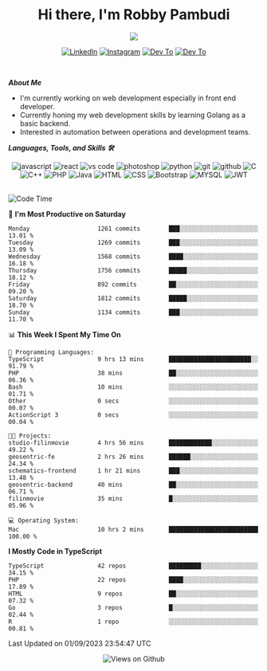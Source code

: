 <div align="center">
   <h1>Hi there, I'm Robby Pambudi </h1>

<img src="https://pronoun.cyou/x/y?subject=He&object=Him&height=20"> 
</div>

<p align='center'>
   <a href="https://www.linkedin.com/in/robbypambudi" target="_blank"><img src="https://img.shields.io/badge/LinkedIn-0077B5?style=for-the-badge&logo=linkedin&logoColor=white" alt="LinkedIn"></a>
   <a href="https://www.instagram.com/robbypambudi" target="_blank"><img src="https://img.shields.io/badge/Instagram-E4405F?style=for-the-badge&logo=instagram&logoColor=white" alt="Instagram"></a>
   <a href="https://dev.to/robbypambudi" target="_blank"><img src="https://img.shields.io/badge/dev.to-0A0A0A?style=for-the-badge&logo=dev.to&logoColor=white" alt="Dev To"></a>
   <a href="https://www.facebook.com/robbyulungpambudi" target="_blank"><img src="https://img.shields.io/badge/Facebook-1877F2?style=for-the-badge&logo=facebook&logoColor=white" alt="Dev To"></a>

</p> <p>
<br>
   
***About Me***
   
- I'm currently working on web development especially in front end developer.
- Currently honing my web development skills by learning Golang as a basic backend.
- Interested in automation between operations and development teams.
 
   
***Languages, Tools, and Skills 🛠***

   <div align="center">
   <img src="https://img.shields.io/badge/JavaScript-F7DF1E?style=for-the-badge&logo=javascript&logoColor=black" alt="javascript" />
      <img src="https://img.shields.io/badge/React-61DAFB?style=for-the-badge&logo=react&logoColor=black" alt="react" />
      <img src="https://img.shields.io/badge/vs%20code-007ACC?style=for-the-badge&logo=visual%20studio%20code&logoColor=white" alt="vs code" />
      <img src="https://img.shields.io/badge/adobe%20photoshop-31A8FF?style=for-the-badge&logo=adobe%20photoshop&logoColor=white" alt="photoshop" />
      <img src="https://img.shields.io/badge/python-3776AB?style=for-the-badge&logo=python&logoColor=white" alt="python" />
      <img src="https://img.shields.io/badge/Git-F05032?style=for-the-badge&logo=git&logoColor=white" alt="git" />
      <img src="https://img.shields.io/badge/GitHub-100000?style=for-the-badge&logo=github&logoColor=white" alt="github" />
      <img src="https://img.shields.io/badge/c-%2300599C.svg?style=for-the-badge&logo=c&logoColor=white" alt="C" />
      <img src="https://img.shields.io/badge/c++-%2300599C.svg?style=for-the-badge&logo=c%2B%2B&logoColor=white" alt="C++" />   
      <img src="https://img.shields.io/badge/PHP-777BB4?style=for-the-badge&logo=php&logoColor=white" alt="PHP" />
      <img src="https://img.shields.io/badge/Java-ED8B00?style=for-the-badge&logo=java&logoColor=white" alt="Java"/>
      <img src="https://img.shields.io/badge/HTML5-E34F26?style=for-the-badge&logo=html5&logoColor=white" alt="HTML" />
      <img src="https://img.shields.io/badge/CSS-239120?&style=for-the-badge&logo=css3&logoColor=white" alt ="CSS" />
      <img src="https://img.shields.io/badge/Bootstrap-563D7C?style=for-the-badge&logo=bootstrap&logoColor=white" alt="Bootstrap" />
      <img src="https://img.shields.io/badge/MySQL-00000F?style=for-the-badge&logo=mysql&logoColor=white" alt="MYSQL" />
      <img src="https://img.shields.io/badge/json%20web%20tokens-323330?style=for-the-badge&logo=json-web-tokens&logoColor=pink" alt="JWT" />
      
   </div><br>
   
<!--START_SECTION:waka-->
![Code Time](http://img.shields.io/badge/Code%20Time-1%2C033%20hrs%2029%20mins-blue)

📅 **I'm Most Productive on Saturday** 

```text
Monday                   1261 commits        ███░░░░░░░░░░░░░░░░░░░░░░   13.01 % 
Tuesday                  1269 commits        ███░░░░░░░░░░░░░░░░░░░░░░   13.09 % 
Wednesday                1568 commits        ████░░░░░░░░░░░░░░░░░░░░░   16.18 % 
Thursday                 1756 commits        █████░░░░░░░░░░░░░░░░░░░░   18.12 % 
Friday                   892 commits         ██░░░░░░░░░░░░░░░░░░░░░░░   09.20 % 
Saturday                 1812 commits        █████░░░░░░░░░░░░░░░░░░░░   18.70 % 
Sunday                   1134 commits        ███░░░░░░░░░░░░░░░░░░░░░░   11.70 % 
```


📊 **This Week I Spent My Time On** 

```text
💬 Programming Languages: 
TypeScript               9 hrs 13 mins       ███████████████████████░░   91.79 % 
PHP                      38 mins             ██░░░░░░░░░░░░░░░░░░░░░░░   06.36 % 
Bash                     10 mins             ░░░░░░░░░░░░░░░░░░░░░░░░░   01.71 % 
Other                    0 secs              ░░░░░░░░░░░░░░░░░░░░░░░░░   00.07 % 
ActionScript 3           0 secs              ░░░░░░░░░░░░░░░░░░░░░░░░░   00.04 % 

🐱‍💻 Projects: 
studio-filinmovie        4 hrs 56 mins       ████████████░░░░░░░░░░░░░   49.22 % 
geosentric-fe            2 hrs 26 mins       ██████░░░░░░░░░░░░░░░░░░░   24.34 % 
schematics-frontend      1 hr 21 mins        ███░░░░░░░░░░░░░░░░░░░░░░   13.48 % 
geosentric-backend       40 mins             ██░░░░░░░░░░░░░░░░░░░░░░░   06.71 % 
filinmovie               35 mins             █░░░░░░░░░░░░░░░░░░░░░░░░   05.96 % 

💻 Operating System: 
Mac                      10 hrs 2 mins       █████████████████████████   100.00 % 
```

**I Mostly Code in TypeScript** 

```text
TypeScript               42 repos            █████████░░░░░░░░░░░░░░░░   34.15 % 
PHP                      22 repos            ████░░░░░░░░░░░░░░░░░░░░░   17.89 % 
HTML                     9 repos             ██░░░░░░░░░░░░░░░░░░░░░░░   07.32 % 
Go                       3 repos             █░░░░░░░░░░░░░░░░░░░░░░░░   02.44 % 
R                        1 repo              ░░░░░░░░░░░░░░░░░░░░░░░░░   00.81 % 
```




 Last Updated on 01/09/2023 23:54:47 UTC
<!--END_SECTION:waka-->

<div align="center">
<img src="https://komarev.com/ghpvc/?username=robbypambudi&color=green" alt="Views on Github" />
</div>

